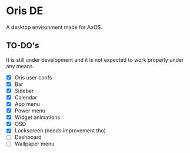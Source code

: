 # Oris DE

A desktop environment made for AxOS.

## TO-DO's

It is still under development and it is not expected to work properly under any means.

- [x] Oris user confs
- [x] Bar
- [x] Sidebar
- [x] Calendar
- [x] App menu
- [x] Power menu
- [x] Widget animations
- [x] OSD
- [x] Lockscreen (needs improvement tho)
- [ ] Dashboard
- [ ] Wallpaper menu
